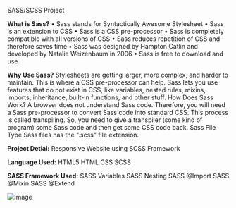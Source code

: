 SASS/SCSS Project

**What is Sass?**
•	Sass stands for Syntactically Awesome Stylesheet
•	Sass is an extension to CSS
•	Sass is a CSS pre-processor
•	Sass is completely compatible with all versions of CSS
•	Sass reduces repetition of CSS and therefore saves time
•	Sass was designed by Hampton Catlin and developed by Natalie Weizenbaum in 2006
•	Sass is free to download and use

**Why Use Sass?**
Stylesheets are getting larger, more complex, and harder to maintain. This is where a CSS pre-processor can help.
Sass lets you use features that do not exist in CSS, like variables, nested rules, mixins, imports, inheritance, built-in functions, and other stuff.
How Does Sass Work?
A browser does not understand Sass code. Therefore, you will need a Sass pre-processor to convert Sass code into standard CSS.
This process is called transpiling. So, you need to give a transpiler (some kind of program) some Sass code and then get some CSS code back.
Sass File Type
Sass files has the ".scss" file extension.


**Project Detial:**
Responsive Website using SCSS Framework


**Language Used:**
HTML5
HTML
CSS
SCSS



**SASS Framework Used:**
SASS Variables
SASS Nesting
SASS @Import
SASS @Mixin
SASS @Extend






![image](https://user-images.githubusercontent.com/44644349/109826997-f956ed80-7c00-11eb-8b36-5ef29c2b231a.png)
